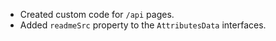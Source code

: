 - Created custom code for `/api` pages.
- Added `readmeSrc` property to the `AttributesData` interfaces.
